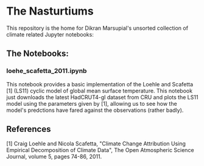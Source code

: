 # The Nasturtiums 

This repository is the home for Dikran Marsupial's unsorted collection of climate related Jupyter notebooks:

## The Notebooks:

### loehe_scafetta_2011.ipynb 

This notebook provides a basic implementation of the Loehle and Scafetta [1] (LS11) cyclic model of global mean surface temperature.  This notebook just downloads the latest HadCRUT4-gl dataset from CRU and plots the LS11 model using the parameters given by [1], allowing us to see how the model's predctions have fared against the observations (rather badly).
                            
## References

[1] Craig Loehle and Nicola Scafetta, "Climate Change Attribution Using Empirical Decomposition of Climate Data", The Open Atmospheric Science Journal, volume 5, pages 74-86, 2011.
